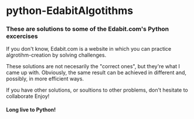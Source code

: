 # python-EdabitAlgotithms

### These are solutions to some of the Edabit.com's Python excercises

If you don't know, Edabit.com is a website in which you can practice algrotihm-creation by solving challenges.

These solutions are not necesarily the "correct ones", but they're what I came up with.
Obviously, the same result can be achieved in different and, possibly, in more efficient ways.

If you have other solutions, or soultions to other problems, don't hesitate to collaborate
Enjoy!

#### Long live to Python! 
